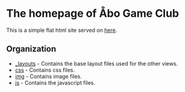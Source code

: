 # The homepage of Åbo Game Club #

This is a simple flat html site served on [here](dwarna.github.com/abogameclub).

## Organization ##

 - [_layouts](./_layouts) - Contains the base layout files used for the other views.
 - [css](./css/)          - Contains css files.
 - [img](./img/)          - Contains image files.
 - [js](./js/)            - Contains the javascript files.
